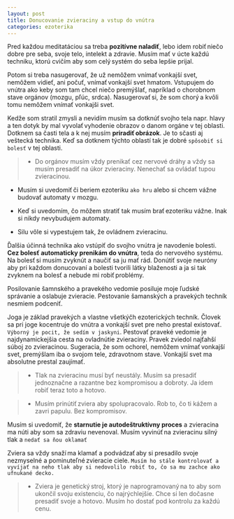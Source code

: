 ```yaml
---
layout: post
title: Donucovanie zvieraciny a vstup do vnútra
categories: ezoterika
---
```


Pred každou meditatáciou sa treba **pozitívne naladiť**, lebo idem robiť niečo
dobre pre seba, svoje telo, intelekt a zdravie. Musím mať v úcte každú
techniku, ktorú cvičím aby som celý systém do seba lepšie prijal.

Potom si treba nasugerovať, že už nemôžem vnímať vonkajší svet, nemôžem
vidieť, ani počuť, vnímať vonkajší svet hmatom. Vstupujem do vnútra ako
keby som tam chcel niečo premýšlať, napríklad o chorobnom stave orgánov
(mozgu, pľúc, srdca). Nasugerovať si, že som chorý a kvôli tomu nemôžem
vnímať vonkajši svet.

Kedže som stratil zmysli a nevidím musím sa dotknúť svojho tela napr.
hlavy a ten dotyk by mal vyvolať vyhodenie obrazov o danom orgáne v tej
oblasti. Dotknem sa časti tela a k nej musím **priradiť obrázok**. Je to
sčasti aj veštecká technika. Keď sa dotknem týchto oblastí tak je dobré
`spôsobiť si bolesť` v tej oblasti.

> - Do orgánov musím vždy  prenikať  cez nervové dráhy a vždy sa musím
> presadiť na úkor zvieraciny. Nenechať sa ovládať tupou zvieracinou.

* Musím si uvedomiť či beriem ezoteriku `ako hru` alebo si chcem vážne
budovať automaty v mozgu.

* Keď si uvedomím, čo môžem stratiť tak musím brať ezoteriku vážne. Inak
si nikdy nevybudujem automaty.

* Silu vôle si vypestujem tak, že ovládnem zvieracinu.

Ďalšia účinná technika ako vstúpiť do svojho vnútra je navodenie bolesti.
**Cez bolesť automaticky prenikám do vnútra**, teda do nervového systému.
Na bolesť si musím zvyknút a naučiť sa ju mať rád. Donútiť svoje neuróny
aby pri každom donucovaní a bolesti tvorili látky blaženosti a ja si tak
zvyknem na bolesť a nebude mi robiť problémy.

Posilovanie šamnského a pravekého vedomie posiluje moje ľudské správanie a
oslabuje zvieracie. Pestovanie šamanských a pravekých techník nesmiem
podceniť.

Joga je základ pravekých a vlastne všetkýčh ezoterických techník. Človek
sa pri joge kocentruje do vnútra a vonkajší svet pre neho prestal
existovať. `Výborný je pocit, že sedím v jaskyni`. Pestovať praveké vedomie je
najdynamickejšia cesta na ovladnútie zvieraciny. Pravek zviedol najťahší
súboj zo zvieracinou. Sugeracia, že som ochorel, nemôžem vnímať vonkajší
svet, premýšlam iba o svojom tele, zdravotnom stave. Vonkajší svet ma
absolutne prestal zaujímať.

> - Tlak na zvieracinu musí byť neustály. Musím sa presadiť jednoznačne a
> razantne bez kompromisou a dobroty. Ja idem robiť teraz toto a hotovo. 

> - Musím prinútiť zviera aby spolupracovalo. Rob to, čo ti kážem a zavri
> papulu. Bez kompromisov.

Musím si uvedomiť, že **starnutie je autodeštruktívny proces** a
zvieracina ma núti aby som sa zdraviu nevenoval. Musím vyvinúť na
zvieracinu silný tlak a `nedať sa ňou oklamať`

Zviera sa vždy snaží ma klamať a podvádzať aby si presadilo svoje
nezmyselné a pominuteľné zvieracie ciele. `Musím ho stále kontrolovať a
vyvíjať na neho tlak aby si nedovolilo robiť to, čo sa mu zachce ako
ufnukané decko.` 

> - Zviera je genetický stroj, ktorý je naprogramovaný na to aby som
> ukončil svoju existenciu, čo najrýchlejšie. Chce si len dočasne presadiť
> svoje a hotovo. Musím ho dostať pod kontrolu za každú cenu.

<!-- ![](/images/chaos.jpg) takto sa pridava obrazok -->
